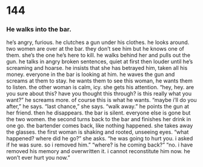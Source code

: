 # 144

### He walks into the bar.

he’s angry, furious. he clutches a gun under his clothes. he looks around. two women are over at the bar. they don’t see him but he knows one of them. she’s the one he’s here to kill. he walks behind her and pulls out the gun. he talks in angry broken sentences, quiet at first then louder until he’s screaming and hoarse. he insists that she has betrayed him, taken all his money. everyone in the bar is looking at him. he waves the gun and screams at them to stay. he wants them to see this woman, he wants them to listen. the other woman is calm, icy. she gets his attention. “hey, hey. are you sure about this? have you thought this through? is this really what you want?” he screams more. of course this is what he wants. “maybe i’ll do you after,” he says. “last chance,” she says. “walk away.” he points the gun at her friend. then he disappears. the bar is silent. everyone else is gone but the two women. the second turns back to the bar and finishes her drink in one go. the bartender comes back, like nothing happened. she takes away the glasses. the first woman is shaking and rooted, unseeing eyes. “what happened? where did he go?” she asks. “he was going to hurt you. i asked if he was sure. so i removed him.” “where? is he coming back?” “no. i have removed his memory and overwritten it. i cannot reconstitute him now. he won’t ever hurt you now.”